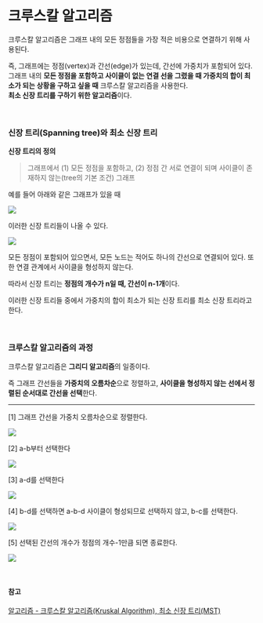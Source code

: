 # 크루스칼 알고리즘

크루스칼 알고리즘은 그래프 내의 모든 정점들을 가장 적은 비용으로 연결하기 위해 사용된다.

즉, 그래프에는 정점(vertex)과 간선(edge)가 있는데, 간선에 가중치가 포함되어 있다.  
그래프 내의 **모든 정점을 포함하고 사이클이 없는 연결 선을 그렸을 때 가중치의 합이 최소가 되는 상황을 구하고 싶을 때** 크루스칼 알고리즘을 사용한다.  
**최소 신장 트리를 구하기 위한 알고리즘**이다.

<br>

### 신장 트리(Spanning tree)와 최소 신장 트리

**신장 트리의 정의**
> 그래프에서 (1) 모든 정점을 포함하고, (2) 정점 간 서로 연결이 되며 사이클이 존재하지 않는(tree의 기본 조건) 그래프


예를 들어 아래와 같은 그래프가 있을 때

![](https://velog.velcdn.com/images/jimeaning/post/24868c43-dd5c-4e44-9d61-3ba1e7a446c0/image.png)

이러한 신장 트리들이 나올 수 있다.

![](https://velog.velcdn.com/images/jimeaning/post/45353c53-7673-4daa-9fad-2d83ac1d2dc4/image.png)

모든 정점이 포함되어 있으면서, 모든 노드는 적어도 하나의 간선으로 연결되어 있다. 또한 연결 관계에서 사이클을 형성하지 않는다.

따라서 신장 트리는 **정점의 개수가 n일 때, 간선이 n-1개**이다.

이러한 신장 트리들 중에서 가중치의 합이 최소가 되는 신장 트리를 최소 신장 트리라고 한다.

<br>

### 크루스칼 알고리즘의 과정

크루스칼 알고리즘은 **그리디 알고리즘**의 일종이다.

즉 그래프 간선들을 **가중치의 오름차순**으로 정렬하고, **사이클을 형성하지 않는 선에서 정렬된 순서대로 간선을 선택**한다.

---
[1] 그래프 간선을 가중치 오름차순으로 정렬한다.

![](https://velog.velcdn.com/images/jimeaning/post/45159f92-0747-4ae8-8709-9e251af8359f/image.png)

[2] a-b부터 선택한다

![](https://velog.velcdn.com/images/jimeaning/post/858c9fac-2882-4799-b9d8-1a387dacf779/image.png)


[3] a-d를 선택한다

![](https://velog.velcdn.com/images/jimeaning/post/afaafb21-0752-4741-87e1-b64abdb13627/image.png)

[4] b-d를 선택하면 a-b-d 사이클이 형성되므로 선택하지 않고, b-c를 선택한다. 

![](https://velog.velcdn.com/images/jimeaning/post/bc63e11c-bf2f-40c1-8431-3cd34b093e74/image.png)

[5] 선택된 간선의 개수가 정점의 개수-1만큼 되면 종료한다.

![](https://velog.velcdn.com/images/jimeaning/post/ab94b774-6022-41fa-a6c0-a904df7d2128/image.png)

<br>

#### 참고
[알고리즘 - 크루스칼 알고리즘(Kruskal Algorithm), 최소 신장 트리(MST)](https://chanhuiseok.github.io/posts/algo-33/)